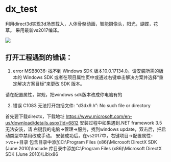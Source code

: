 # dx_test
利用direct3d实现3d场景载入，人体骨骼动画，智能摄像头，阳光，蝴蝶，花草。    采用最新vs2017编译。

![](https://github.com/czl0325/dx_test/blob/master/demo.gif?raw=true)

## 打开工程遇到的错误：

1. error MSB8036: 找不到 Windows SDK 版本10.0.17134.0。请安装所需的版本的 Windows SDK 或者在项目属性页中或通过右键单击解决方案并选择“重定解决方案目标”来更改 SDK 版本。

请在配置属性，常规，把windows sdk版本改成你电脑有的

2. 错误	C1083	无法打开包括文件: “d3dx9.h”: No such file or directory	

首先要下载directx，下载地址 https://www.microsoft.com/en-us/download/details.aspx?id=6812
安装过程中如果遇到.NET framework 3.5无法安装，请 右键我的电脑->管理->服务，找到windows update，双击后，把启动类型中禁用改成手动。
安装成功后，在vs2017中，右键项目->配置属性->vc++目录
包含目录中添加C:\Program Files (x86)\Microsoft DirectX SDK (June 2010)\Include
库目录中添加C:\Program Files (x86)\Microsoft DirectX SDK (June 2010)\Lib\x86

